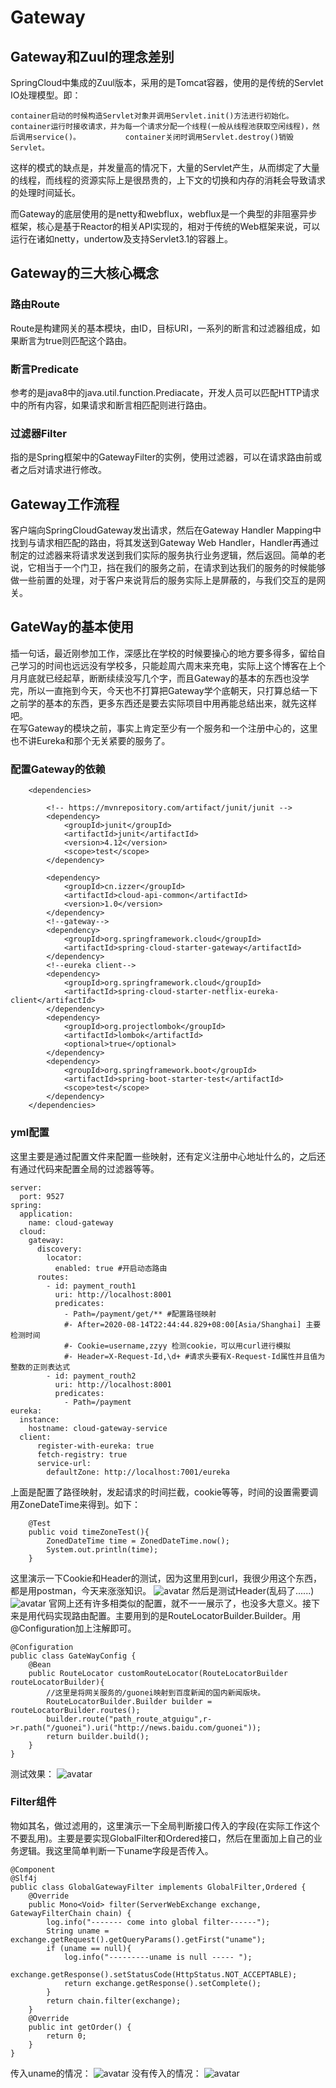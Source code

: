 <!--
 * @Author: Yintianhao
 * @Date: 2020-07-28 21:53:09
 * @LastEditTime: 2020-07-28 22:46:25
 * @LastEditors: Yintianhao
 * @Description: 
 * @FilePath: \TechNote\src\Blog\20200728-Gateway.md
 * @Copyright@Yintianhao
--> 
# Gateway
## Gateway和Zuul的理念差别
SpringCloud中集成的Zuul版本，采用的是Tomcat容器，使用的是传统的Servlet IO处理模型。即：
```
container启动的时候构造Servlet对象并调用Servlet.init()方法进行初始化。          container运行时接收请求，并为每一个请求分配一个线程(一般从线程池获取空闲线程)，然后调用service()。          container关闭时调用Servlet.destroy()销毁Servlet。
```
这样的模式的缺点是，并发量高的情况下，大量的Servlet产生，从而绑定了大量的线程，而线程的资源实际上是很昂贵的，上下文的切换和内存的消耗会导致请求的处理时间延长。             

而Gateway的底层使用的是netty和webflux，webflux是一个典型的非阻塞异步框架，核心是基于Reactor的相关API实现的，相对于传统的Web框架来说，可以运行在诸如netty，undertow及支持Servlet3.1的容器上。
## Gateway的三大核心概念
### 路由Route
Route是构建网关的基本模块，由ID，目标URI，一系列的断言和过滤器组成，如果断言为true则匹配这个路由。      
### 断言Predicate
参考的是java8中的java.util.function.Prediacate，开发人员可以匹配HTTP请求中的所有内容，如果请求和断言相匹配则进行路由。
### 过滤器Filter
指的是Spring框架中的GatewayFilter的实例，使用过滤器，可以在请求路由前或者之后对请求进行修改。
## Gateway工作流程
客户端向SpringCloudGateway发出请求，然后在Gateway Handler Mapping中找到与请求相匹配的路由，将其发送到Gateway Web Handler，Handler再通过制定的过滤器来将请求发送到我们实际的服务执行业务逻辑，然后返回。简单的老说，它相当于一个门卫，挡在我们的服务之前，在请求到达我们的服务的时候能够做一些前置的处理，对于客户来说背后的服务实际上是屏蔽的，与我们交互的是网关。
## GateWay的基本使用
插一句话，最近刚参加工作，深感比在学校的时候要操心的地方要多得多，留给自己学习的时间也远远没有学校多，只能趁周六周末来充电，实际上这个博客在上个月月底就已经起草，断断续续没写几个字，而且Gateway的基本的东西也没学完，所以一直拖到今天，今天也不打算把Gateway学个底朝天，只打算总结一下之前学的基本的东西，更多东西还是要去实际项目中用再能总结出来，就先这样吧。          
在写Gateway的模块之前，事实上肯定至少有一个服务和一个注册中心的，这里也不讲Eureka和那个无关紧要的服务了。
### 配置Gateway的依赖
```
    <dependencies>

        <!-- https://mvnrepository.com/artifact/junit/junit -->
        <dependency>
            <groupId>junit</groupId>
            <artifactId>junit</artifactId>
            <version>4.12</version>
            <scope>test</scope>
        </dependency>

        <dependency>
            <groupId>cn.izzer</groupId>
            <artifactId>cloud-api-common</artifactId>
            <version>1.0</version>
        </dependency>
        <!--gateway-->
        <dependency>
            <groupId>org.springframework.cloud</groupId>
            <artifactId>spring-cloud-starter-gateway</artifactId>
        </dependency>
        <!--eureka client-->
        <dependency>
            <groupId>org.springframework.cloud</groupId>
            <artifactId>spring-cloud-starter-netflix-eureka-client</artifactId>
        </dependency>
        <dependency>
            <groupId>org.projectlombok</groupId>
            <artifactId>lombok</artifactId>
            <optional>true</optional>
        </dependency>
        <dependency>
            <groupId>org.springframework.boot</groupId>
            <artifactId>spring-boot-starter-test</artifactId>
            <scope>test</scope>
        </dependency>
    </dependencies>
```
### yml配置
这里主要是通过配置文件来配置一些映射，还有定义注册中心地址什么的，之后还有通过代码来配置全局的过滤器等等。
```
server:
  port: 9527
spring:
  application:
    name: cloud-gateway
  cloud:
    gateway:
      discovery:
        locator:
          enabled: true #开启动态路由
      routes:
        - id: payment_routh1
          uri: http://localhost:8001
          predicates:
            - Path=/payment/get/** #配置路径映射
            #- After=2020-08-14T22:44:44.829+08:00[Asia/Shanghai] 主要检测时间
            #- Cookie=username,zzyy 检测cookie，可以用curl进行模拟
            #- Header=X-Request-Id,\d+ #请求头要有X-Request-Id属性并且值为整数的正则表达式
        - id: payment_routh2
          uri: http://localhost:8001
          predicates:
            - Path=/payment
eureka:
  instance:
    hostname: cloud-gateway-service
  client:
      register-with-eureka: true
      fetch-registry: true
      service-url:
        defaultZone: http://localhost:7001/eureka
```
上面是配置了路径映射，发起请求的时间拦截，cookie等等，时间的设置需要调用ZoneDateTime来得到。如下：
```
    @Test
    public void timeZoneTest(){
        ZonedDateTime time = ZonedDateTime.now();
        System.out.println(time);
    }
```
这里演示一下Cookie和Header的测试，因为这里用到curl，我很少用这个东西，都是用postman，今天来涨涨知识。
![avatar](../Image/curl测试cookies.png)
然后是测试Header(乱码了......)
![avatar](../Image/curl测试Header.png)
官网上还有许多相类似的配置，就不一一展示了，也没多大意义。接下来是用代码实现路由配置。主要用到的是RouteLocatorBuilder.Builder。用@Configuration加上注解即可。
```
@Configuration
public class GateWayConfig {
    @Bean
    public RouteLocator customRouteLocator(RouteLocatorBuilder routeLocatorBuilder){
        //这里是将网关服务的/guonei映射到百度新闻的国内新闻版块。
        RouteLocatorBuilder.Builder builder = routeLocatorBuilder.routes();
        builder.route("path_route_atguigu",r->r.path("/guonei").uri("http://news.baidu.com/guonei"));
        return builder.build();
    }
}
```
测试效果：
![avatar](../Image/代码设置路由.png)
### Filter组件
物如其名，做过滤用的，这里演示一下全局判断接口传入的字段(在实际工作这个不要乱用)。主要是要实现GlobalFilter和Ordered接口，然后在里面加上自己的业务逻辑。我这里简单判断一下uname字段是否传入。
```
@Component
@Slf4j
public class GlobalGatewayFilter implements GlobalFilter,Ordered {
    @Override
    public Mono<Void> filter(ServerWebExchange exchange, GatewayFilterChain chain) {
        log.info("------- come into global filter------");
        String uname = exchange.getRequest().getQueryParams().getFirst("uname");
        if (uname == null){
            log.info("---------uname is null ----- ");
            exchange.getResponse().setStatusCode(HttpStatus.NOT_ACCEPTABLE);
            return exchange.getResponse().setComplete();
        }
        return chain.filter(exchange);
    }
    @Override
    public int getOrder() {
        return 0;
    }
}
```
传入uname的情况：
![avatar](../Image/Filter-有用户名.png)
没有传入的情况：
![avatar](../Image/Filter-没有用户名.png)
